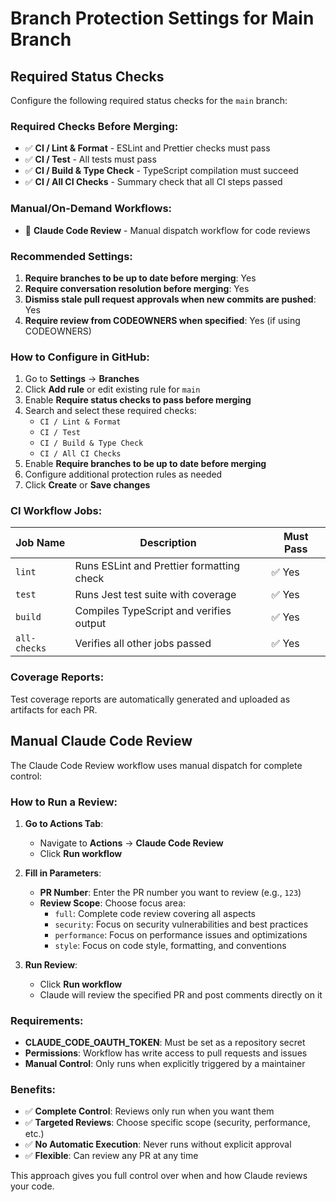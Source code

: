 # Branch Protection Settings for Main Branch

## Required Status Checks

Configure the following required status checks for the `main` branch:

### Required Checks Before Merging:
- ✅ **CI / Lint & Format** - ESLint and Prettier checks must pass
- ✅ **CI / Test** - All tests must pass
- ✅ **CI / Build & Type Check** - TypeScript compilation must succeed
- ✅ **CI / All CI Checks** - Summary check that all CI steps passed

### Manual/On-Demand Workflows:
- 🤖 **Claude Code Review** - Manual dispatch workflow for code reviews

### Recommended Settings:
1. **Require branches to be up to date before merging**: Yes
2. **Require conversation resolution before merging**: Yes
3. **Dismiss stale pull request approvals when new commits are pushed**: Yes
4. **Require review from CODEOWNERS when specified**: Yes (if using CODEOWNERS)

### How to Configure in GitHub:

1. Go to **Settings** → **Branches**
2. Click **Add rule** or edit existing rule for `main`
3. Enable **Require status checks to pass before merging**
4. Search and select these required checks:
   - `CI / Lint & Format`
   - `CI / Test`
   - `CI / Build & Type Check`
   - `CI / All CI Checks`
5. Enable **Require branches to be up to date before merging**
6. Configure additional protection rules as needed
7. Click **Create** or **Save changes**

### CI Workflow Jobs:

| Job Name | Description | Must Pass |
|----------|-------------|-----------|
| `lint` | Runs ESLint and Prettier formatting check | ✅ Yes |
| `test` | Runs Jest test suite with coverage | ✅ Yes |
| `build` | Compiles TypeScript and verifies output | ✅ Yes |
| `all-checks` | Verifies all other jobs passed | ✅ Yes |

### Coverage Reports:
Test coverage reports are automatically generated and uploaded as artifacts for each PR.

## Manual Claude Code Review

The Claude Code Review workflow uses manual dispatch for complete control:

### How to Run a Review:

1. **Go to Actions Tab**:
   - Navigate to **Actions** → **Claude Code Review**
   - Click **Run workflow**

2. **Fill in Parameters**:
   - **PR Number**: Enter the PR number you want to review (e.g., `123`)
   - **Review Scope**: Choose focus area:
     - `full`: Complete code review covering all aspects
     - `security`: Focus on security vulnerabilities and best practices
     - `performance`: Focus on performance issues and optimizations
     - `style`: Focus on code style, formatting, and conventions

3. **Run Review**:
   - Click **Run workflow**
   - Claude will review the specified PR and post comments directly on it

### Requirements:

- **CLAUDE_CODE_OAUTH_TOKEN**: Must be set as a repository secret
- **Permissions**: Workflow has write access to pull requests and issues
- **Manual Control**: Only runs when explicitly triggered by a maintainer

### Benefits:

- ✅ **Complete Control**: Reviews only run when you want them
- ✅ **Targeted Reviews**: Choose specific scope (security, performance, etc.)
- ✅ **No Automatic Execution**: Never runs without explicit approval
- ✅ **Flexible**: Can review any PR at any time

This approach gives you full control over when and how Claude reviews your code.